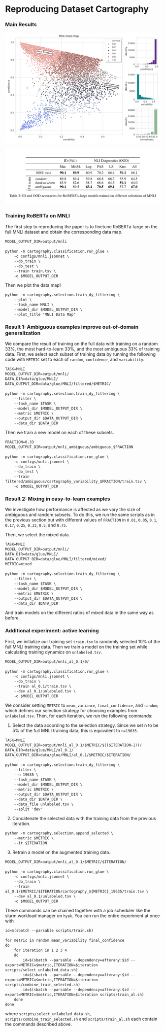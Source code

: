 # Reproducing Dataset Cartography

### Main Results

![Datamap](MNLI.png)

![Table](Table.png)

### Training RoBERTa on MNLI
The first step to reproducing the paper is to finetune RoBERTa-large on the full MNLI dataset and obtain the corresponding data map.

```
MODEL_OUTPUT_DIR=output/mnli

python -m cartography.classification.run_glue \
    -c configs/mnli.jsonnet \
    --do_train \
    --do_test \
    --train train.tsv \
    -o $MODEL_OUTPUT_DIR
```

Then we plot the data map!
```
python -m cartography.selection.train_dy_filtering \
    --plot \
    --task_name MNLI \
    --model_dir $MODEL_OUTPUT_DIR \
    --plot_title "MNLI Data Map"
```

### Result 1: Ambiguous examples improve out-of-domain generalization
We compare the result of training on the full data with training on a random 33%, the most hard-to-learn 33%, and the most ambiguous 33% of training data. First, we select each subset of training data by running the following code with `METRIC` set to each of `random`, `confidence`, and `variability`.

```
TASK=MNLI
MODEL_OUTPUT_DIR=output/mnli/
DATA_DIR=data/glue/MNLI/
DATA_OUTPUT_DIR=data/glue/MNLI/filtered/$METRIC/

python -m cartography.selection.train_dy_filtering \
    --filter \
    --task_name $TASK \
    --model_dir $MODEL_OUTPUT_DIR \
    --metric $METRIC \
    --output_dir $DATA_OUTPUT_DIR \
    --data_dir $DATA_DIR
```

Then we train a new model on each of these subsets.

```
FRACTION=0.33
MODEL_OUTPUT_DIR=output/mnli_ambiguous/ambiguous_$FRACTION

python -m cartography.classification.run_glue \
    -c configs/mnli.jsonnet \
    --do_train \
    --do_test \
    --train filtered/ambiguous/cartography_variability_$FRACTION/train.tsv \
    -o $MODEL_OUTPUT_DIR
```

### Result 2: Mixing in easy-to-learn examples

We investigate how performance is affected as we vary the size of ambiguous and random subsets. To do this, we run the same scripts as in the previous section but with different values of `FRACTION` in `0.01`, `0.05`, `0.1`, `0.17`, `0.25`, `0.33`, `0.5`, and `0.75`.

Then, we select the mixed data.

```
TASK=MNLI
MODEL_OUTPUT_DIR=output/mnli/
DATA_DIR=data/glue/MNLI/
DATA_OUTPUT_DIR=data/glue/MNLI/filtered/mixed/
METRIC=mixed

python -m cartography.selection.train_dy_filtering \
    --filter \
    --task_name $TASK \
    --model_dir $MODEL_OUTPUT_DIR \
    --metric $METRIC \
    --output_dir $DATA_OUTPUT_DIR \
    --data_dir $DATA_DIR
```

And train models on the different ratios of mixed data in the same way as before.

### Additional experiment: active learning

First, we initialize our training set `train.tsv` to randomly selected 10% of the full MNLI training data. Then we train a model on the training set while calculating training dynamics on `unlabeled.tsv`.

```
MODEL_OUTPUT_DIR=output/mnli_al_0.1/0/

python -m cartography.classification.run_glue \
    -c configs/mnli.jsonnet \
    --do_train \
    --train al_0.1/train.tsv \
    --dev al_0.1/unlabeled.tsv \
    -o $MODEL_OUTPUT_DIR
```

We consider setting `METRIC` to `mean_variance`, `final_confidence`, and `random`, which defines our selection strategy for choosing examples from `unlabeled.tsv`. Then, for each iteration, we run the following commands:

1. Select the data according to the selection strategy. Since we set n to be 5% of the full MNLI training data, this is equivalent to `n=19635`.
```
TASK=MNLI
MODEL_OUTPUT_DIR=output/mnli_al_0.1/$METRIC/$(($ITERATION-1))/
DATA_DIR=data/glue/MNLI/al_0.1/
DATA_OUTPUT_DIR=data/glue/MNLI/al_0.1/$METRIC/$ITERATION/

python -m cartography.selection.train_dy_filtering \
    --filter \
    --n 19635 \
    --task_name $TASK \
    --model_dir $MODEL_OUTPUT_DIR \
    --metric $METRIC \
    --output_dir $DATA_OUTPUT_DIR \
    --data_dir $DATA_DIR \
    --data_file unlabeled.tsv \
    --split 'dev'
```

2. Concatenate the selected data with the training data from the previous iteration.
```
python -m cartography.selection.append_selected \
    --metric $METRIC \
    --it $ITERATION
```

3. Retrain a model on the augmented training data.
```
MODEL_OUTPUT_DIR=output/mnli_al_0.1/$METRIC/$ITERATION/

python -m cartography.classification.run_glue \
    -c configs/mnli.jsonnet \
    --do_train \
    --train al_0.1/$METRIC/$ITERATION/cartography_${METRIC}_19635/train.tsv \
    --dev al_0.1/unlabeled.tsv \
    -o $MODEL_OUTPUT_DIR
```

These commands can be chained together with a job scheduler like the slurm workload manager on `hyak`. You can run the entire experiment at once with

```
id=$(sbatch --parsable scripts/train.sh)

for metric in random mean_variability final_confidence
do
    for iteration in 1 2 3 4
    do 
        id=$(sbatch --parsable --dependency=afterany:$id --export=METRIC=$metric,ITERATION=$iteration scripts/select_unlabeled_data.sh)
        id=$(sbatch --parsable --dependency=afterany:$id --export=METRIC=$metric,ITERATION=$iteration scripts/combine_train_selected.sh)
        id=$(sbatch --parsable --dependency=afterany:$id --export=METRIC=$metric,ITERATION=$iteration scripts/train_al.sh)
    done
done
```

where `scripts/select_unlabeled_data.sh`, `scripts/combine_train_selected.sh` and `scripts/train_al.sh` each contain the commands described above.
